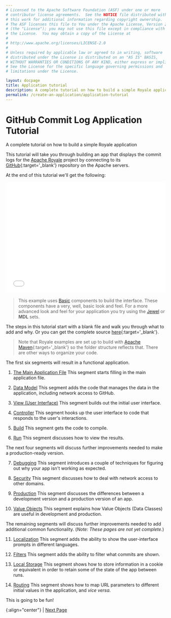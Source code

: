 ```yaml
---
# Licensed to the Apache Software Foundation (ASF) under one or more
# contributor license agreements.  See the NOTICE file distributed with
# this work for additional information regarding copyright ownership.
# The ASF licenses this file to You under the Apache License, Version 2.0
# (the "License"); you may not use this file except in compliance with
# the License.  You may obtain a copy of the License at
# 
# http://www.apache.org/licenses/LICENSE-2.0
# 
# Unless required by applicable law or agreed to in writing, software
# distributed under the License is distributed on an "AS IS" BASIS,
# WITHOUT WARRANTIES OR CONDITIONS OF ANY KIND, either express or implied.
# See the License for the specific language governing permissions and
# limitations under the License.

layout: docpage
title: Application tutorial
description: A complete tutorial on how to build a simple Royale application
permalink: /create-an-application/application-tutorial
---
```


# GitHub Commit Log Application Tutorial

A complete tutorial on how to build a simple Royale application

This tutorial will take you through building an app that displays the commit logs for the [Apache Royale](https://royale.apache.org/) project by connecting to its [GitHub](https://github.com){:target='_blank'} repository on the Apache servers.

At the end of this tutorial we'll get the following:

<iframe frameborder="no" border="0" marginwidth="0" marginheight="0" 
width="100%" height="350" 
src="assets/application-tutorial/index.html"></iframe>

> This example uses [Basic](component-sets/basic) components to build the interface. These components have a very, well, basic look and feel. For a more advanced look and feel for your application you try using the [Jewel](component-sets/jewel) or **MDL** sets.

The steps in this tutorial start with a blank file and walk you through what to add and why. Or you can get the complete source [here](https://github.com/apache/royale-asjs/blob/develop/examples/express/GitHubCommitLogViewer){:target='_blank'}.

> Note that Royale examples are set up to build with [Apache Maven](https://maven.apache.org){:target='_blank'} so the folder structure reflects that. There are other ways to organize your code.

The first six segments will result in a functional application.

1. [The Main Application File](create-an-application/application-tutorial/main) This segment starts filling in the main application file.

2. [Data Model](create-an-application/application-tutorial/data-model) This segment adds the code that manages the data in the application, including network access to GitHub.

3. [View (User Interface)](create-an-application/application-tutorial/view) This segment builds out the initial user interface.

4. [Controller](create-an-application/application-tutorial/controller) This segment hooks up the user interface to code that responds to the user's interactions.

5. [Build](create-an-application/application-tutorial/build) This segment gets the code to compile.

6. [Run](create-an-application/application-tutorial/deploy) This segment discusses how to view the results.

The next four segments will discuss further improvements needed to make a production-ready version.

7. [Debugging](create-an-application/application-tutorial/debug) This segment introduces a couple of techniques for figuring out why your app isn't working as expected.

8. [Security](create-an-application/application-tutorial/security) This segment discusses how to deal with network access to other domains.

9. [Production](create-an-application/application-tutorial/production) This segment discusses the differences between a development version and a production version of an app.

10. [Value Objects](create-an-application/application-tutorial/value-objects) This segment explains how Value Objects (Data Classes) are useful in development and production.

The remaining segments will discuss further improvements needed to add additional common functionality. (*Note: These pages are not yet complete.*)

11. [Localization](create-an-application/application-tutorial/locales) This segment adds the ability to show the user-interface prompts in different languages.

12. [Filters](create-an-application/application-tutorial/filters) This segment adds the ability to filter what commits are shown.

13. [Local Storage](create-an-application/application-tutorial/local-storage) This segment shows how to store information in a cookie or equivalent in order to retain some of the state of the app between runs.

14. [Routing](create-an-application/application-tutorial/routing) This segment shows how to map URL parameters to different initial values in the application, and _vice versa_.

This is going to be fun!

{:align="center"}
\| [Next Page](create-an-application/application-tutorial/main)
